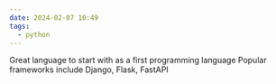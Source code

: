 ```yaml
---
date: 2024-02-07 10:49
tags:
  - python
---
```

Great language to start with as a first programming language
Popular frameworks include Django, Flask, FastAPI


